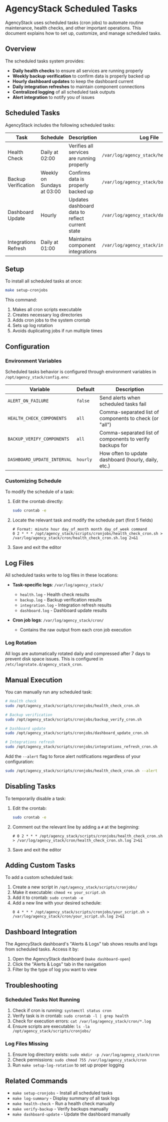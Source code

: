 # AgencyStack Scheduled Tasks

AgencyStack uses scheduled tasks (cron jobs) to automate routine maintenance, health checks, and other important operations. This document explains how to set up, customize, and manage scheduled tasks.

## Overview

The scheduled tasks system provides:

- **Daily health checks** to ensure all services are running properly
- **Weekly backup verification** to confirm data is properly backed up
- **Hourly dashboard updates** to keep the dashboard current
- **Daily integration refreshes** to maintain component connections
- **Centralized logging** of all scheduled task outputs
- **Alert integration** to notify you of issues

## Scheduled Tasks

AgencyStack includes the following scheduled tasks:

| Task | Schedule | Description | Log File |
|------|----------|-------------|----------|
| Health Check | Daily at 02:00 | Verifies all services are running properly | `/var/log/agency_stack/health.log` |
| Backup Verification | Weekly on Sundays at 03:00 | Confirms data is properly backed up | `/var/log/agency_stack/backup.log` |
| Dashboard Update | Hourly | Updates dashboard data to reflect current state | `/var/log/agency_stack/dashboard.log` |
| Integrations Refresh | Daily at 01:00 | Maintains component integrations | `/var/log/agency_stack/integration.log` |

## Setup

To install all scheduled tasks at once:

```bash
make setup-cronjobs
```

This command:
1. Makes all cron scripts executable
2. Creates necessary log directories
3. Adds cron jobs to the system crontab
4. Sets up log rotation
5. Avoids duplicating jobs if run multiple times

## Configuration

### Environment Variables

Scheduled tasks behavior is configured through environment variables in `/opt/agency_stack/config.env`:

| Variable | Default | Description |
|----------|---------|-------------|
| `ALERT_ON_FAILURE` | `false` | Send alerts when scheduled tasks fail |
| `HEALTH_CHECK_COMPONENTS` | `all` | Comma-separated list of components to check (or "all") |
| `BACKUP_VERIFY_COMPONENTS` | `all` | Comma-separated list of components to verify backups for |
| `DASHBOARD_UPDATE_INTERVAL` | `hourly` | How often to update dashboard (hourly, daily, etc.) |

### Customizing Schedule

To modify the schedule of a task:

1. Edit the crontab directly:
   ```bash
   sudo crontab -e
   ```

2. Locate the relevant task and modify the schedule part (first 5 fields)
   ```
   # Format: minute hour day_of_month month day_of_week command
   0 2 * * * /opt/agency_stack/scripts/cronjobs/health_check_cron.sh > /var/log/agency_stack/cron/health_check_cron.sh.log 2>&1
   ```

3. Save and exit the editor

## Log Files

All scheduled tasks write to log files in these locations:

- **Task-specific logs**: `/var/log/agency_stack/`
  - `health.log` - Health check results
  - `backup.log` - Backup verification results
  - `integration.log` - Integration refresh results
  - `dashboard.log` - Dashboard update results

- **Cron job logs**: `/var/log/agency_stack/cron/`
  - Contains the raw output from each cron job execution

### Log Rotation

All logs are automatically rotated daily and compressed after 7 days to prevent disk space issues. This is configured in `/etc/logrotate.d/agency_stack_cron`.

## Manual Execution

You can manually run any scheduled task:

```bash
# Health check
sudo /opt/agency_stack/scripts/cronjobs/health_check_cron.sh

# Backup verification
sudo /opt/agency_stack/scripts/cronjobs/backup_verify_cron.sh

# Dashboard update
sudo /opt/agency_stack/scripts/cronjobs/dashboard_update_cron.sh

# Integrations refresh
sudo /opt/agency_stack/scripts/cronjobs/integrations_refresh_cron.sh
```

Add the `--alert` flag to force alert notifications regardless of your configuration:

```bash
sudo /opt/agency_stack/scripts/cronjobs/health_check_cron.sh --alert
```

## Disabling Tasks

To temporarily disable a task:

1. Edit the crontab:
   ```bash
   sudo crontab -e
   ```

2. Comment out the relevant line by adding a `#` at the beginning:
   ```
   # 0 2 * * * /opt/agency_stack/scripts/cronjobs/health_check_cron.sh > /var/log/agency_stack/cron/health_check_cron.sh.log 2>&1
   ```

3. Save and exit the editor

## Adding Custom Tasks

To add a custom scheduled task:

1. Create a new script in `/opt/agency_stack/scripts/cronjobs/`
2. Make it executable: `chmod +x your_script.sh`
3. Add it to crontab: `sudo crontab -e`
4. Add a new line with your desired schedule:
   ```
   0 4 * * * /opt/agency_stack/scripts/cronjobs/your_script.sh > /var/log/agency_stack/cron/your_script.sh.log 2>&1
   ```

## Dashboard Integration

The AgencyStack dashboard's "Alerts & Logs" tab shows results and logs from scheduled tasks. Access it by:

1. Open the AgencyStack dashboard (`make dashboard-open`)
2. Click the "Alerts & Logs" tab in the navigation
3. Filter by the type of log you want to view

## Troubleshooting

### Scheduled Tasks Not Running

1. Check if cron is running: `systemctl status cron`
2. Verify task is in crontab: `sudo crontab -l | grep health`
3. Check for execution errors: `cat /var/log/agency_stack/cron/*.log`
4. Ensure scripts are executable: `ls -la /opt/agency_stack/scripts/cronjobs/`

### Log Files Missing

1. Ensure log directory exists: `sudo mkdir -p /var/log/agency_stack/cron`
2. Check permissions: `sudo chmod 755 /var/log/agency_stack/cron`
3. Run `make setup-log-rotation` to set up proper logging

## Related Commands

- `make setup-cronjobs` - Install all scheduled tasks
- `make log-summary` - Display summary of all task logs
- `make health-check` - Run a health check manually
- `make verify-backup` - Verify backups manually
- `make dashboard-update` - Update the dashboard manually

